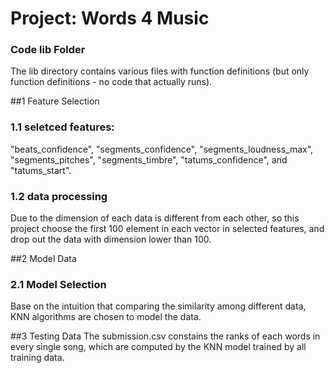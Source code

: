 # Project: Words 4 Music

### Code lib Folder

The lib directory contains various files with function definitions (but only function definitions - no code that actually runs).

##1 Feature Selection
### 1.1 seletced features:
"beats_confidence", "segments_confidence", "segments_loudness_max", "segments_pitches", "segments_timbre", "tatums_confidence", and "tatums_start".
### 1.2 data processing
Due to the dimension of each data is different from each other, so this project choose the first 100 element in each vector in selected features, and drop out the data with dimension lower than 100.

##2 Model Data
### 2.1 Model Selection
Base on the intuition that comparing the similarity among different data, KNN algorithms are chosen to model the data.

##3 Testing Data
The submission.csv constains the ranks of each words in every single song, which are computed by the KNN model trained by all training data.

